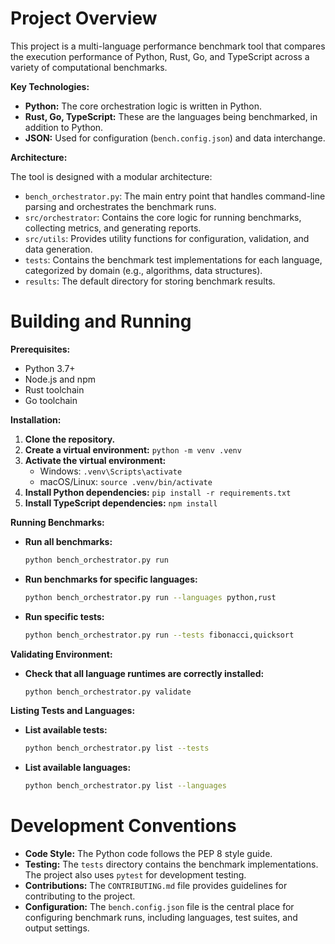 # Project Overview

This project is a multi-language performance benchmark tool that compares the execution performance of Python, Rust, Go, and TypeScript across a variety of computational benchmarks.

**Key Technologies:**

*   **Python:** The core orchestration logic is written in Python.
*   **Rust, Go, TypeScript:** These are the languages being benchmarked, in addition to Python.
*   **JSON:** Used for configuration (`bench.config.json`) and data interchange.

**Architecture:**

The tool is designed with a modular architecture:

*   `bench_orchestrator.py`: The main entry point that handles command-line parsing and orchestrates the benchmark runs.
*   `src/orchestrator`: Contains the core logic for running benchmarks, collecting metrics, and generating reports.
*   `src/utils`: Provides utility functions for configuration, validation, and data generation.
*   `tests`: Contains the benchmark test implementations for each language, categorized by domain (e.g., algorithms, data structures).
*   `results`: The default directory for storing benchmark results.

# Building and Running

**Prerequisites:**

*   Python 3.7+
*   Node.js and npm
*   Rust toolchain
*   Go toolchain

**Installation:**

1.  **Clone the repository.**
2.  **Create a virtual environment:** `python -m venv .venv`
3.  **Activate the virtual environment:**
    *   Windows: `.venv\Scripts\activate`
    *   macOS/Linux: `source .venv/bin/activate`
4.  **Install Python dependencies:** `pip install -r requirements.txt`
5.  **Install TypeScript dependencies:** `npm install`

**Running Benchmarks:**

*   **Run all benchmarks:**
    ```bash
    python bench_orchestrator.py run
    ```
*   **Run benchmarks for specific languages:**
    ```bash
    python bench_orchestrator.py run --languages python,rust
    ```
*   **Run specific tests:**
    ```bash
    python bench_orchestrator.py run --tests fibonacci,quicksort
    ```

**Validating Environment:**

*   **Check that all language runtimes are correctly installed:**
    ```bash
    python bench_orchestrator.py validate
    ```

**Listing Tests and Languages:**

*   **List available tests:**
    ```bash
    python bench_orchestrator.py list --tests
    ```
*   **List available languages:**
    ```bash
    python bench_orchestrator.py list --languages
    ```

# Development Conventions

*   **Code Style:** The Python code follows the PEP 8 style guide.
*   **Testing:** The `tests` directory contains the benchmark implementations. The project also uses `pytest` for development testing.
*   **Contributions:** The `CONTRIBUTING.md` file provides guidelines for contributing to the project.
*   **Configuration:** The `bench.config.json` file is the central place for configuring benchmark runs, including languages, test suites, and output settings.
